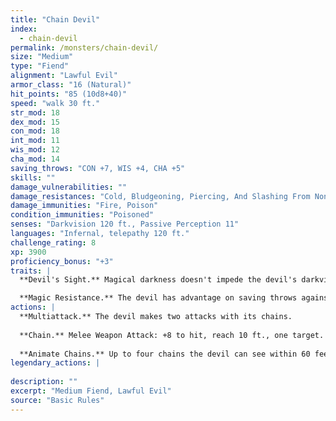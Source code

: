 ```yaml
---
title: "Chain Devil"
index:
  - chain-devil
permalink: /monsters/chain-devil/
size: "Medium"
type: "Fiend"
alignment: "Lawful Evil"
armor_class: "16 (Natural)"
hit_points: "85 (10d8+40)"
speed: "walk 30 ft."
str_mod: 18
dex_mod: 15
con_mod: 18
int_mod: 11
wis_mod: 12
cha_mod: 14
saving_throws: "CON +7, WIS +4, CHA +5"
skills: ""
damage_vulnerabilities: ""
damage_resistances: "Cold, Bludgeoning, Piercing, And Slashing From Nonmagical Weapons That Aren'T Silvered"
damage_immunities: "Fire, Poison"
condition_immunities: "Poisoned"
senses: "Darkvision 120 ft., Passive Perception 11"
languages: "Infernal, telepathy 120 ft."
challenge_rating: 8
xp: 3900
proficiency_bonus: "+3"
traits: |
  **Devil's Sight.** Magical darkness doesn't impede the devil's darkvision.

  **Magic Resistance.** The devil has advantage on saving throws against spells and other magical effects.
actions: |
  **Multiattack.** The devil makes two attacks with its chains.
  
  **Chain.** Melee Weapon Attack: +8 to hit, reach 10 ft., one target. Hit: 11 (2d6 + 4) slashing damage. The target is grappled (escape DC 14) if the devil isn't already grappling a creature. Until this grapple ends, the target is restrained and takes 7 (2d6) piercing damage at the start of each of its turns.
  
  **Animate Chains.** Up to four chains the devil can see within 60 feet of it magically sprout razor-edged barbs and animate under the devil's control, provided that the chains aren't being worn or carried. Each animated chain is an object with AC 20, 20 hit points, resistance to piercing damage, and immunity to psychic and thunder damage. When the devil uses Multiattack on its turn, it can use each animated chain to make one additional chain attack. An animated chain can grapple one creature of its own but can't make attacks while grappling. An animated chain reverts to its inanimate state if reduced to 0 hit points or if the devil is incapacitated or dies.  
legendary_actions: |
  
description: ""
excerpt: "Medium Fiend, Lawful Evil"
source: "Basic Rules"
---
```

